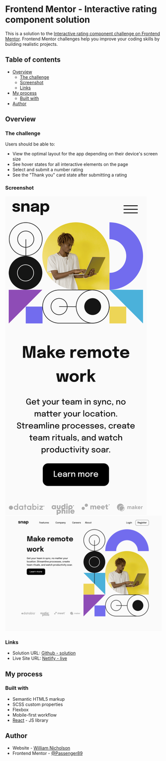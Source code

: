 # Frontend Mentor - Interactive rating component solution

This is a solution to the [Interactive rating component challenge on Frontend Mentor](https://www.frontendmentor.io/challenges/interactive-rating-component-koxpeBUmI). Frontend Mentor challenges help you improve your coding skills by building realistic projects.

## Table of contents

- [Overview](#overview)
  - [The challenge](#the-challenge)
  - [Screenshot](#screenshot)
  - [Links](#links)
- [My process](#my-process)
  - [Built with](#built-with)
- [Author](#author)

## Overview

### The challenge

Users should be able to:

- View the optimal layout for the app depending on their device's screen size
- See hover states for all interactive elements on the page
- Select and submit a number rating
- See the "Thank you" card state after submitting a rating

### Screenshot

![Desktop](./screenshot-desktop.png)
![Mobile](./screenshot-mobile.png)

### Links

- Solution URL: [Github - solution](https://github.com/Passenger89/interactive-component)
- Live Site URL: [Netlify - live](https://feminteractivecomponent.netlify.app)

## My process

### Built with

- Semantic HTML5 markup
- SCSS custom properties
- Flexbox
- Mobile-first workflow
- [React](https://reactjs.org/) - JS library

## Author

- Website - [William Nicholson](https://williamnicholson.netlify.app)
- Frontend Mentor - [@Passenger89](https://www.frontendmentor.io/profile/Passenger89)
